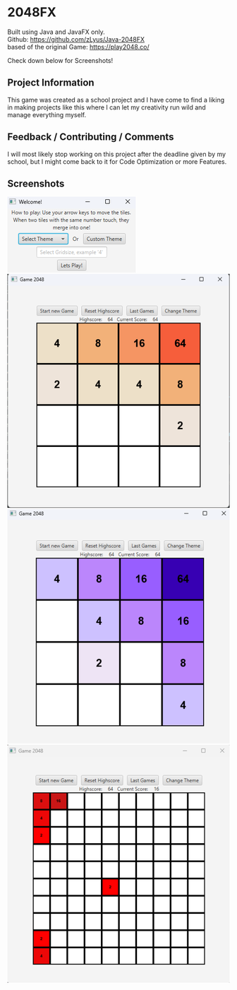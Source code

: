 # 2048FX

Built using Java and JavaFX only. <br>
Github: 
https://github.com/zLyus/Java-2048FX <br>
based of the original Game: 
 https://play2048.co/

Check down below for Screenshots!

## Project Information
This game was created as a school project and I have come to find a liking in making projects like this where I can let my creativity run wild and manage everything myself.
<br>


## Feedback / Contributing / Comments
I will most likely stop working on this project after the deadline given by my school, but I might come back to it for Code Optimization or more Features.

## Screenshots
![alt Screenshot1](https://raw.githubusercontent.com/zLyus/Java-2048FX/master/src/main/resources/imgs/Sc1.png) <br>
![alt Screenshot2](https://raw.githubusercontent.com/zLyus/Java-2048FX/master/src/main/resources/imgs/Sc2.png) <br>
![alt Screenshot3](https://raw.githubusercontent.com/zLyus/Java-2048FX/master/src/main/resources/imgs/Sc3.png) <br>
![alt Screenshot4](https://raw.githubusercontent.com/zLyus/Java-2048FX/master/src/main/resources/imgs/Sc4.png) <br>
